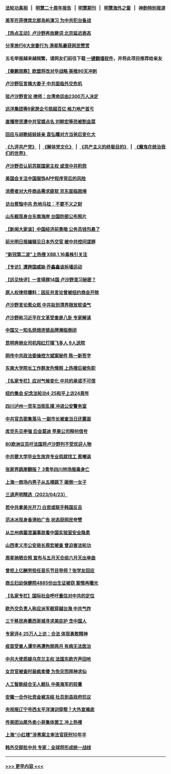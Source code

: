 #### [法轮功真相](https://github.com/gfw-breaker/truth/blob/master/README.md?t=0) &nbsp;&nbsp;|&nbsp;&nbsp; [明慧二十周年报告](https://github.com/gfw-breaker/mh-reports/blob/master/README.md?t=0) &nbsp;&nbsp;|&nbsp;&nbsp;[明慧期刊](https://github.com/gfw-breaker/mh-qikan) &nbsp;&nbsp;|&nbsp;&nbsp; [明慧海外之窗](https://github.com/gfw-breaker/mh-news/blob/master/README.md?t=0) &nbsp;&nbsp;|&nbsp;&nbsp; [神韵特别报道](https://github.com/gfw-breaker/mh-news/blob/master/shenyun.md?t=0)
#### [美军在菲律宾北部岛屿演习 为中共犯台备战](../pages/nsc413/n13980840.md?t=04251243) 
#### [【热点互动】卢沙野再放厥词 北京延迟表态](../pages/nsc413/n13980923.md?t=04251243) 
#### [分享旅行6大宠妻行为 港星陈豪获网民赞赏](../pages/nsc413/n13980916.md?t=04251243) 
#### 五毛举报越来越频繁，请网友们前往下载 [一键翻墙软件](https://github.com/gfw-breaker/ssr-accounts)，并将此项目推荐给亲友
#### [【秦鹏观察】欧盟将改对华战略 美推90天冲刺](../pages/nsc413/n13980904.md?t=04251243) 
#### [卢沙野狂言捅大娄子 中共面临外交危机](../pages/nsc413/n13980887.md?t=04251243) 
#### [驳卢沙野言论 律师：台湾命运由2300万人决定](../pages/nsc413/n13980323.md?t=04251243) 
#### [远洋集团等9家房企亏损超百亿 格力地产首亏](../pages/nsc413/n13980901.md?t=04251243) 
#### [直播带货遭中共官媒点名 刘畊宏等恐被割韭菜](../pages/nsc413/n13980813.md?t=04251243) 
#### [回应与胡歌结娃娃亲 袁弘曝对方当爸后变化大](../pages/nsc413/n13980853.md?t=04251243) 
#### [《九评共产党》](https://github.com/begood0513/9ping.md/blob/master/README.md) &nbsp;|&nbsp; [《解体党文化》](../../../../jtdwh.md/blob/master/README.md)  &nbsp;|&nbsp; [《共产主义的终极目的》](../../../../gczydzjmd.md/blob/master/README.md) &nbsp;|&nbsp; [《魔鬼在统治我们的世界》](../../../../mgztzwmdsj.md/blob/master/README.md) 
#### [卢沙野否认前苏联国家主权 或泄中共积怨](../pages/nsc413/n13980880.md?t=04251243) 
#### [美国会关注中国服饰APP程序背后的风险](../pages/nsc413/n13980854.md?t=04251243) 
#### [消费者对大件商品需求疲软 京东面临困境](../pages/nsc413/n13980803.md?t=04251243) 
#### [访台惹恼中共 危地马拉：不要不义之财](../pages/nsc413/n13980764.md?t=04251243) 
#### [山东舰现身台东南海岸 台国防部公布照片](../pages/nsc413/n13980793.md?t=04251243) 
#### [【新闻大家谈】中国经济前景暗 公务员钱包悬了](../pages/nsc413/n13980622.md?t=04251243) 
#### [前光明日报编辑见日本外交官 被中共控间谍罪](../pages/nsc413/n13980773.md?t=04251243) 
#### [“新冠第二波”上热搜 XBB.1.16毒株引关注](../pages/nsc413/n13980391.md?t=04251243) 
#### [【专访】遭跨国威胁 乔鑫鑫谈拆墙运动](../pages/nsc413/n13979832.md?t=04251243) 
#### [【远见快评】一言得罪14国 卢沙野泄习秘密？](../pages/nsc413/n13980577.md?t=04251243) 
#### [原人权律师爆料：因反共言论曾被纽约商会开除](../pages/nsc413/n13980420.md?t=04251243) 
#### [卢沙野言论惹众怒 中共拟划清界限放软语气](../pages/nsc413/n13980501.md?t=04251243) 
#### [卢沙野称习近平在文革受害是八卦 专家解读](../pages/nsc413/n13980505.md?t=04251243) 
#### [中国又一知名烘焙连锁品牌濒临倒闭](../pages/nsc413/n13979973.md?t=04251243) 
#### [昆明奔驰女司机闯红灯撞飞多人 9人送院](../pages/nsc413/n13980133.md?t=04251243) 
#### [网传中共政法委操控方斌案秘件 陈一新签字](../pages/nsc413/n13980500.md?t=04251243) 
#### [东南大学院长工作群发色情照 上热搜后被免职](../pages/nsc413/n13980470.md?t=04251243) 
#### [【名家专栏】应对气候变化 中共的承诺不可信](../pages/nsc413/n13978382.md?t=04251243) 
#### [纽约集会 纪念法轮功4‧25和平上访24周年](../pages/nsc413/n13979900.md?t=04251243) 
#### [四川泸州一货车当街乱撞 冲进公安警务室](../pages/nsc413/n13980443.md?t=04251243) 
#### [中共官员密集落马 一副市长被查当日还露面](../pages/nsc413/n13980309.md?t=04251243) 
#### [库克先见李强 后会莫迪 苹果公司释何信号](../pages/nsc413/n13979826.md?t=04251243) 
#### [80欧洲议员吁法国将卢沙野列不受欢迎人物](../pages/nsc413/n13980102.md?t=04251243) 
#### [中共要大学毕业生放弃专业低就找工 惹嘲讽](../pages/nsc413/n13980033.md?t=04251243) 
#### [张家界跳崖翻版？ 3青年四川林场服毒身亡](../pages/nsc413/n13980107.md?t=04251243) 
#### [上海一商场内男子从五楼跳下 砸倒一女子](../pages/nsc413/n13979990.md?t=04251243) 
#### [三退声明精选（2023/04/23）](../pages/nsc413/n13980126.md?t=04251243) 
#### [若中共拿美光开刀 白宫或联手韩国反击](../pages/nsc413/n13979985.md?t=04251243) 
#### [范冰冰现身香港拍广告 状态获网民夸赞](../pages/nsc413/n13979914.md?t=04251243) 
#### [从兰州病菌泄漏事故看中国实验室安全隐患](../pages/nsc413/n13979169.md?t=04251243) 
#### [山西孝义市公安局长周宏被查 曾迫害法轮功](../pages/nsc413/n13979917.md?t=04251243) 
#### [周星驰晒合照 宣布与五月天合组六月天出单曲](../pages/nsc413/n13979831.md?t=04251243) 
#### [曾拒上亿酬劳担任音乐节目导师？张学友回应](../pages/nsc413/n13979861.md?t=04251243) 
#### [商丘妇幼保健院4885份出生证被窃 案情再曝光](../pages/nsc413/n13979892.md?t=04251243) 
#### [【名家专栏】国际社会呼吁重估对中共的定位](../pages/nsc413/n13979320.md?t=04251243) 
#### [欧外交负责人称应派军舰穿越台海 中共气炸](../pages/nsc413/n13979849.md?t=04251243) 
#### [三千移民奔墨西哥城寻求美庇护 含中国人](../pages/nsc413/n13979783.md?t=04251243) 
#### [专家评4‧25万人上访：合法 体现勇敢精神](../pages/nsc413/n13975820.md?t=04251243) 
#### [疫苗受害人谭华再遭拘禁两月 有病无法医治](../pages/nsc413/n13979679.md?t=04251243) 
#### [中共大使质疑乌克兰主权 法国东欧齐声回呛](../pages/nsc413/n13979663.md?t=04251243) 
#### [女京官被查时装疯卖傻 为免灾而拜神求仙](../pages/nsc413/n13979572.md?t=04251243) 
#### [人工智能结合无人舰队 中美海军的较量](../pages/nsc413/n13978683.md?t=04251243) 
#### [安徽一合作社资金被冻结 社员到县政府抗议](../pages/nsc413/n13979610.md?t=04251243) 
#### [央视报辽宁号西太平洋演训穿帮？大外宣揭底](../pages/nsc413/n13979293.md?t=04251243) 
#### [传美团汕尾外卖小哥集体罢工 冲上热搜](../pages/nsc413/n13979455.md?t=04251243) 
#### [上海“小红楼”涉黑案主审法官获刑10年半](../pages/nsc413/n13979344.md?t=04251243) 
#### [韩外交部批中共 专家：全球将形成统一战线](../pages/nsc413/n13979441.md?t=04251243) 

----
#### [ >>> 更早内容 <<< ](../indexes/nsc413-earlier.md)
